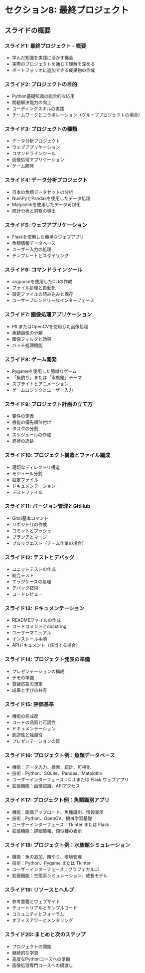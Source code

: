 # セクション8: 最終プロジェクト

## スライドの概要

### スライド1: 最終プロジェクト - 概要
- 学んだ知識を実践に活かす機会
- 実際のプロジェクトを通じて理解を深める
- ポートフォリオに追加できる成果物の作成

### スライド2: プロジェクトの目的
- Python基礎知識の総合的な応用
- 問題解決能力の向上
- コーディングスキルの実践
- チームワークとコラボレーション（グループプロジェクトの場合）

### スライド3: プロジェクトの種類
- データ分析プロジェクト
- ウェブアプリケーション
- コマンドラインツール
- 画像処理アプリケーション
- ゲーム開発

### スライド4: データ分析プロジェクト
- 日本の魚類データセットの分析
- NumPyとPandasを使用したデータ処理
- Matplotlibを使用したデータ可視化
- 統計分析と洞察の導出

### スライド5: ウェブアプリケーション
- Flaskを使用した簡単なウェブアプリ
- 魚類情報データベース
- ユーザー入力の処理
- テンプレートとスタイリング

### スライド6: コマンドラインツール
- argparseを使用したCLIの作成
- ファイル処理と自動化
- 設定ファイルの読み込みと保存
- ユーザーフレンドリーなインターフェース

### スライド7: 画像処理アプリケーション
- PILまたはOpenCVを使用した画像処理
- 魚類画像の分類
- 画像フィルタと効果
- バッチ処理機能

### スライド8: ゲーム開発
- Pygameを使用した簡単なゲーム
- 「魚釣り」または「水族館」テーマ
- スプライトとアニメーション
- ゲームロジックとユーザー入力

### スライド9: プロジェクト計画の立て方
- 要件の定義
- 機能の優先順位付け
- タスクの分割
- スケジュールの作成
- 進捗の追跡

### スライド10: プロジェクト構造とファイル編成
- 適切なディレクトリ構造
- モジュール分割
- 設定ファイル
- ドキュメンテーション
- テストファイル

### スライド11: バージョン管理とGitHub
- Gitの基本コマンド
- リポジトリの作成
- コミットとプッシュ
- ブランチとマージ
- プルリクエスト（チーム作業の場合）

### スライド12: テストとデバッグ
- ユニットテストの作成
- 統合テスト
- エッジケースの処理
- デバッグ技術
- コードレビュー

### スライド13: ドキュメンテーション
- READMEファイルの作成
- コードコメントとdocstring
- ユーザーマニュアル
- インストール手順
- APIドキュメント（該当する場合）

### スライド14: プロジェクト発表の準備
- プレゼンテーションの構成
- デモの準備
- 質疑応答の想定
- 成果と学びの共有

### スライド15: 評価基準
- 機能の完成度
- コードの品質と可読性
- ドキュメンテーション
- 創造性と独自性
- プレゼンテーションの質

### スライド16: プロジェクト例：魚類データベース
- 機能：データ入力、検索、統計、可視化
- 技術：Python、SQLite、Pandas、Matplotlib
- ユーザーインターフェース：CLI または Flask ウェブアプリ
- 拡張機能：画像認識、APIアクセス

### スライド17: プロジェクト例：魚類識別アプリ
- 機能：画像アップロード、魚種識別、情報表示
- 技術：Python、OpenCV、機械学習基礎
- ユーザーインターフェース：Tkinter または Flask
- 拡張機能：詳細情報、類似種の表示

### スライド18: プロジェクト例：水族館シミュレーション
- 機能：魚の追加、餌やり、環境管理
- 技術：Python、Pygame または Tkinter
- ユーザーインターフェース：グラフィカルUI
- 拡張機能：生態系シミュレーション、成長モデル

### スライド19: リソースとヘルプ
- 参考書籍とウェブサイト
- チュートリアルとサンプルコード
- コミュニティとフォーラム
- オフィスアワーとメンタリング

### スライド20: まとめと次のステップ
- プロジェクトの開始
- 継続的な学習
- 高度なPythonコースへの準備
- 画像処理専門コースへの橋渡し
